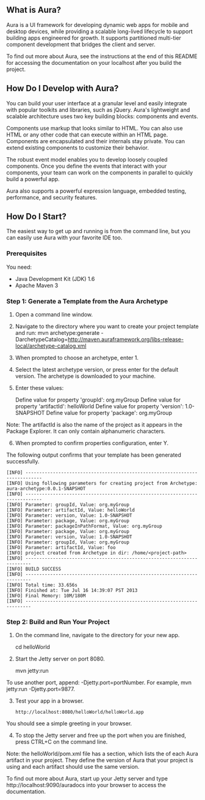## What is Aura?

Aura is a UI framework for developing dynamic web apps for mobile and desktop 
devices, while providing a scalable long-lived lifecycle to support building apps
engineered for growth. It supports partitioned multi-tier component development 
that bridges the client and server.
 
To find out more about Aura, see the instructions at the end of this README for 
accessing the documentation on your localhost after you build the project. 

## How Do I Develop with Aura?

You can build your user interface at a granular level and easily integrate with
popular toolkits and libraries, such as jQuery. Aura's lightweight and scalable 
architecture uses two key building blocks: components and events.
 
Components use markup that looks similar to HTML. You can also use HTML or any other code that can
execute within an HTML page. Components are encapsulated and their internals stay 
private. You can extend existing components to customize their behavior. 
   
The robust event model enables you to develop loosely coupled components. Once 
you define the events that interact with your components, your team can work on 
the components in parallel to quickly build a powerful app.

Aura also supports a powerful expression language, embedded testing, performance, and security features.

## How Do I Start?

The easiest way to get up and running is from the command line, but you can easily use Aura
with your favorite IDE too.

### Prerequisites

You need:

* Java Development Kit (JDK) 1.6
* Apache Maven 3

### Step 1: Generate a Template from the Aura Archetype

1. Open a command line window.

2. Navigate to the directory where you want to create your project template and run:
       mvn archetype:generate -DarchetypeCatalog=http://maven.auraframework.org/libs-release-local/archetype-catalog.xml
       
3. When prompted to choose an archetype, enter 1.

4. Select the latest archetype version, or press enter for the default version.
       The archetype is downloaded to your machine.
       
5. Enter these values:

    Define value for property 'groupId': org.myGroup
    Define value for property 'artifactId': helloWorld
    Define value for property 'version': 1.0-SNAPSHOT
    Define value for property 'package': org.myGroup

Note: The artifactId is also the name of the project as it appears in the Package
Explorer. It can only contain alphanumeric characters.
             
6. When prompted to confirm properties configuration, enter Y.
 
The following output confirms that your template has been generated successfully.

    [INFO] ----------------------------------------------------------------------------
    [INFO] Using following parameters for creating project from Archetype: aura-archetype:0.0.1-SNAPSHOT
    [INFO] ----------------------------------------------------------------------------
    [INFO] Parameter: groupId, Value: org.myGroup
    [INFO] Parameter: artifactId, Value: helloWorld
    [INFO] Parameter: version, Value: 1.0-SNAPSHOT
    [INFO] Parameter: package, Value: org.myGroup
    [INFO] Parameter: packageInPathFormat, Value: org.myGroup
    [INFO] Parameter: package, Value: org.myGroup
    [INFO] Parameter: version, Value: 1.0-SNAPSHOT
    [INFO] Parameter: groupId, Value: org.myGroup
    [INFO] Parameter: artifactId, Value: foo
    [INFO] project created from Archetype in dir: /home/<project-path>
    [INFO] ------------------------------------------------------------------------
    [INFO] BUILD SUCCESS
    [INFO] ------------------------------------------------------------------------
    [INFO] Total time: 33.656s
    [INFO] Finished at: Tue Jul 16 14:39:07 PST 2013
    [INFO] Final Memory: 10M/180M
    [INFO] ------------------------------------------------------------------------
  
### Step 2: Build and Run Your Project
   
1. On the command line, navigate to the directory for your new app.

    cd helloWorld
       
2. Start the Jetty server on port 8080.

    mvn jetty:run
    
To use another port, append: -Djetty.port=portNumber. For example, mvn jetty:run -Djetty.port=9877.

3. Test your app in a browser.

       http://localhost:8080/helloWorld/helloWorld.app
       
You should see a simple greeting in your browser.

4. To stop the Jetty server and free up the port when you are finished, press CTRL+C on the command line.

Note: the helloWorld/pom.xml file has a <dependencies> section, which lists the <version> of each Aura 
artifact in your project. They define the version of Aura that your project is using and each artifact 
<dependency> should use the same version.

To find out more about Aura, start up your Jetty server and type http://localhost:9090/auradocs into your browser
to access the documentation.
